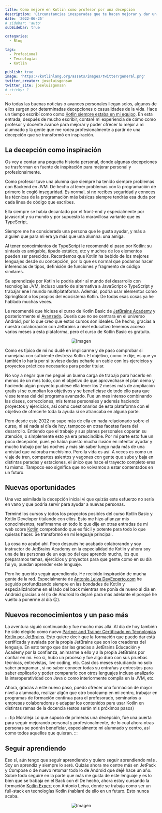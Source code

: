 ```yaml
---
title: Como mejoré en Kotlin como profesor por una decepción
description: 'Circunstancias inesperadas que te hacen mejorar y dar un paso más'
date: '2022-06-25'
# sidebar: 'auto'
subSidebar: true

categories:
  - Blog

tags:
  - Profesional
  - Tecnologías
  - Kotlin

publish: true
image: 'https://kotlinlang.org/assets/images/twitter/general.png'
twitter_creator: joseluisgonsan
twitter_site: joseluisgonsan
# sticky: 1
---
```

No todas las buenas noticias o avances personales llegan solos, algunos de ellos surgen por determinadas decepciones o casualidades de la vida. Hace un tiempo escribí como  como [Kotlin siempre estaba en mi equipo](../2021/2021-11-28-kotlin-en-mi-equipo.md). En esta entrada, después de mucho escribir, contaré mi experiencia de cómo como profesor y docente avancé para mejorar y poder ofrecer lo mejor a mi alumnado y la gente que me rodea profesionalmente a partir de una decepción que se transformó en inspiración.


<!-- more -->

## La decepción como inspiración
Os voy a contar una pequeña historia personal, donde algunas decepciones se trasforman en fuente de inspiración para mejorar personal y profesionalmente.

Como profesor tuve una alumna que siempre ha tenido siempre problemas con Backend en JVM. De hecho al tener problemas con la programación de primero le cogió inseguridad. Es normal, si no recibes seguridad y conoces las técnicas de la programación más básicas siempre tendrás esa duda por cada línea de código que escribes.

Ella siempre se había decantado por el front-end y especialmente por javascript y su mundo y por supuesto la maravillosa variante que es TypeScript. 

Siempre me he considerado una persona que le gusta ayudar, y más a alguien que para mi era ya más que una alumna: una amiga.

Al tener conocimientos de TypeScript le recomendé el paso por Kotlin: su sintaxis es amigable, tipado estático, etc y muchos de los elementos pueden ser parecidos. Recordemos que Kotlin ha bebido de los mejores lenguajes desde su concepción, por lo que es normal que podamos hacer inferencias de tipos, definición de funciones y fragmento de código similares. 

Su aprendizaje por Kotlin le podría abrir al mundo del desarrollo con tecnologías JVM, incluso usarlo de alternativa a JavaScript o TypeScript y trabajar ene l mundo multiplataforma. Además, podría usar elementos como SpringBoot o los propios del ecosistema Kotlin. De todas esas cosas ya he hablado muchas veces.

Le recomendé que hiciese el curso de Kotlin Basic de [JetBrains Academy](https://hyperskill.org/tracks/18) y posteriormente el [Avanzado](https://hyperskill.org/tracks/3). Quería que no se centrara en el universo Android, por lo que creo que estos cursos son ideales. De hecho, gracias a nuestra colaboración con Jetbrains a nivel educativo tenemos acceso varios meses a esta plataforma, pero el curso de Kotlin Basic es gratuito.

<p style="text-align:center;">
<img loading="lazy" style="border-radius: 0.25rem;"
  src="https://blog.jetbrains.com/wp-content/uploads/2021/08/Twitter_post_1200x675.png"
  alt="Imagen">
</p>

Como es típico de mi no dudé en implicarme y de paso comprobar si manejaba con suficiente destreza Kotlin. El objetivo, como le dije, es que yo también lo haría por si tuviese dudas echarle un cable con los ejercicios y proyectos prácticos necesarios para poder titular.

No voy a negar que me pegué un buena carga de trabajo para hacerlo en menos de un mes todo, con el objetivo de que aprovechase el plan demo y haciendo algún proyecto pudiese ella tener los 2 meses más de ampliación gratis si se cumplían los objetivos y se beneficiase de todo ello para que viese temas del del programa avanzado. Fue un mes intenso combinando las clases, correcciones, mis temas personales y además haciendo proyectos y ejercicios, así como cuestionarios de esta plataforma con el objetivo de ofrecerle toda la ayuda si se atrancaba en alguna parte.

Pero desde este 2022 no supe más de ella en nada relacionado sobre el curso, ni sé nada al día de hoy, tampoco en otras facetas fuera del desarrollo. Entiendo que el trabajo y sus planes personales coparán su atención, o simplemente esto ya era prescindible. Por mi parte esto fue un poco decepción, pues yo había puesto mucha ilusión en intentar ayudar y mucho trabajo por las noches y más sin saber luego nada más de una amistad que valoraba muchísimo. Pero la vida es así. A veces es como un viaje de tren, compartes asientos y vagones con gente que sube y baja en distintas paradas y estaciones, el único que hace el trayecto completo eres tú mismo. Tampoco eso significa que no volvamos a estar contentados en un futuro.

## Nuevas oportunidades
Una vez asimilada la decepción inicial vi que quizás este esfuerzo no sería en vano y que podría servir para ayudar a nuevas personas. 

Terminé los cursos y todos los proyectos posibles del curso Kotlin Basic y Kotlin Developer titulando con ellos. Esto me hizo afianzar mis conocimientos, reafirmarme en todo lo que dije en otras entradas de mi web sobre [Kotlin](../2021/2021-11-28-kotlin-en-mi-equipo.md) comprobando que es fácil y potente para todo lo que quieras hacer. Se transformó en mi lenguaje principal.

La cosa no acabó ahí. Poco después he acabado colaborando y soy instructor de JetBrains Academy en la especialidad de Kotlin y ahora soy una de las personas de un equipo del que aprendo mucho, los que preparamos temas, ejercicios y proyectos para que gente como en su día fuí yo, puedan aprender este lenguaje.

Pero he querido seguir aprendiendo. He recibido inspiración de mucha gente de la red. Especialmente de [Antonio Leiva DevExperto.com](https://devexperto.com/) he seguido profundizando siempre en las bondades de Kotlin y especializándome en el lado del back mientras me ponía de nuevo al día en Android gracias a él (lo de Android lo dejaré para más adelante el porqué he vuelto a ponerme al día 😉).

## Nuevos reconocimientos y un paso más
La aventura siguió continuando y fue mucho más allá. Al día de hoy también he sido elegido como nuevo [Partner and Trainer Certificado en Tecnologías Kotlin por JetBrains](https://www.jetbrains.com/es-es/company/partners/kotlin/). Esto quiere decir que la formación que puedo dar está certificada y avalada por la propia JetBrains que son los creadores del lenguaje. En esto tengo que dar las gracias a JetBrains Educación y Academy por la confianza, animarme a ello y a la propia JetBrains por confiar en mi. Eso sí, hubo un proceso y fue algo duro con sus pruebas técnicas, entrevistas, live coding, etc. Casi dos meses estudiando no solo saber programar <span class="iconify" data-icon="logos:kotlin"></span>, si no saber conocer todas su entrañas y entresijos para saber explicarlo y poder compararlo con otros lenguajes incluso analizarlo la interoperatividad con Java o como interiormente compila en la JVM, etc. 

Ahora, gracias a este nuevo paso, puedo ofrecer una formación de mayor nivel a alumnado, realizar algún que otro bootcamp en mi centro, trabajar en programas de formación continua para el profesorado, seminarios a empresas colaboradoras o adaptar los contenidos para usar Kotlin en distintas ramas de la docencia (estos serán mis próximos pasos)

::: tip  <i class="iconfont reco-github"></i> Moraleja
Lo que supuso de primeras una decepción, fue una puerta para seguir mejorando personal y profesionalmente, de lo cual ahora otras personas se podrán beneficiar, especialmente mi alumnado y centro, así como todos aquellos que quieran.
:::

## Seguir aprendiendo

Eso sí, aún tengo que seguir aprendiendo y quiero seguir aprendiendo más <span class="iconify" data-icon="logos:kotlin"></span>. Soy un aprendiz y siempre lo seré. Quizás ahora me centre más en JetPack y Compose o de nuevo retomar todo lo de Android que dejé hace un año. Sobre todo seguiré en la parte que más me gusta de este lenguaje y es lo bien que se trabaja en el Back con él 
De hecho, ahora estoy cursando la formación [Kotlin Expert](https://kotlinexpert.com/) con Antonio Leiva, donde se trabaja como ser un full-stack en tecnologías Kotlin (hablaré de ello en un futuro. Esto nunca acaba.

<p style="text-align:center;">
<img loading="lazy" style="border-radius: 0.25rem;"
  src="https://upload.wikimedia.org/wikipedia/commons/thumb/0/09/Kotlin_Mascot_3D_no._5.png/838px-Kotlin_Mascot_3D_no._5.png"
  alt="Imagen">
</p>
